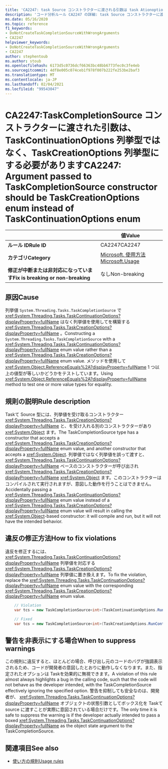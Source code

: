 ```yaml
---
title: 'CA2247: task Source コンストラクターに渡される引数は task Ationoptions 列挙型ではなく、Task Options 列挙型 (コード分析) である必要があります'
description: 'コード分析ルール CA2247 の詳細: task Source コンストラクターに渡される引数は task Ationoptions 列挙ではなく Task Options 列挙型である必要があります'
ms.date: 05/16/2020
ms.topic: reference
f1_keywords:
- DoNotCreateTaskCompletionSourceWithWrongArguments
- CA2247
helpviewer_keywords:
- DoNotCreateTaskCompletionSourceWithWrongArguments
- CA2247
author: stephentoub
ms.author: stoub
ms.openlocfilehash: 6173d5c0736dcf66363bc48bb6773fec0c3fe4eb
ms.sourcegitcommit: 4df8e005c074ceb1f978f007b222fe253be2baf3
ms.translationtype: MT
ms.contentlocale: ja-JP
ms.lasthandoff: 02/04/2021
ms.locfileid: "99543047"
---
```

# <a name="ca2247-argument-passed-to-taskcompletionsource-constructor-should-be-taskcreationoptions-enum-instead-of-taskcontinuationoptions-enum"></a><span data-ttu-id="9e610-103">CA2247:TaskCompletionSource コンストラクターに渡された引数は、TaskContinuationOptions 列挙型ではなく、TaskCreationOptions 列挙型にする必要があります</span><span class="sxs-lookup"><span data-stu-id="9e610-103">CA2247: Argument passed to TaskCompletionSource constructor should be TaskCreationOptions enum instead of TaskContinuationOptions enum</span></span>

| | <span data-ttu-id="9e610-104">値</span><span class="sxs-lookup"><span data-stu-id="9e610-104">Value</span></span> |
|-|-|
| <span data-ttu-id="9e610-105">**ルール ID**</span><span class="sxs-lookup"><span data-stu-id="9e610-105">**Rule ID**</span></span> |<span data-ttu-id="9e610-106">CA2247</span><span class="sxs-lookup"><span data-stu-id="9e610-106">CA2247</span></span>|
| <span data-ttu-id="9e610-107">**カテゴリ**</span><span class="sxs-lookup"><span data-stu-id="9e610-107">**Category**</span></span> |[<span data-ttu-id="9e610-108">Microsoft. 使用方法</span><span class="sxs-lookup"><span data-stu-id="9e610-108">Microsoft.Usage</span></span>](usage-warnings.md)|
| <span data-ttu-id="9e610-109">**修正が中断または非対応になっています**</span><span class="sxs-lookup"><span data-stu-id="9e610-109">**Fix is breaking or non-breaking**</span></span> |<span data-ttu-id="9e610-110">なし</span><span class="sxs-lookup"><span data-stu-id="9e610-110">Non-breaking</span></span>|

## <a name="cause"></a><span data-ttu-id="9e610-111">原因</span><span class="sxs-lookup"><span data-stu-id="9e610-111">Cause</span></span>

<span data-ttu-id="9e610-112">列挙値 `System.Threading.Tasks.TaskCompletionSource` で <xref:System.Threading.Tasks.TaskContinuationOptions?displayProperty=fullName> はなく列挙値を使用してを構築する <xref:System.Threading.Tasks.TaskCreationOptions?displayProperty=fullName> 。</span><span class="sxs-lookup"><span data-stu-id="9e610-112">Constructing a `System.Threading.Tasks.TaskCompletionSource` with a <xref:System.Threading.Tasks.TaskContinuationOptions?displayProperty=fullName> enum value rather than a <xref:System.Threading.Tasks.TaskCreationOptions?displayProperty=fullName> enum value.</span></span>
<span data-ttu-id="9e610-113">メソッドを使用して <xref:System.Object.ReferenceEquals%2A?displayProperty=fullName> 1 つ以上の値型が等しいかどうかをテストしています。</span><span class="sxs-lookup"><span data-stu-id="9e610-113">Using <xref:System.Object.ReferenceEquals%2A?displayProperty=fullName> method to test one or more value types for equality.</span></span>

## <a name="rule-description"></a><span data-ttu-id="9e610-114">規則の説明</span><span class="sxs-lookup"><span data-stu-id="9e610-114">Rule description</span></span>

<span data-ttu-id="9e610-115">Taskて Source 型には、列挙値を受け取るコンストラクター <xref:System.Threading.Tasks.TaskCreationOptions?displayProperty=fullName> と、を受け入れる別のコンストラクターがあり <xref:System.Object> ます。</span><span class="sxs-lookup"><span data-stu-id="9e610-115">The TaskCompletionSource type has a constructor that accepts a <xref:System.Threading.Tasks.TaskCreationOptions?displayProperty=fullName> enum value, and another constructor that accepts a <xref:System.Object>.</span></span>  <span data-ttu-id="9e610-116">列挙値ではなく列挙値を誤って渡すと、 <xref:System.Threading.Tasks.TaskContinuationOptions?displayProperty=fullName> ベースのコンストラクターが呼び出され <xref:System.Threading.Tasks.TaskCreationOptions?displayProperty=fullName> <xref:System.Object> ます。このコンストラクターはコンパイルされて実行されますが、意図した動作を行うことはできません。</span><span class="sxs-lookup"><span data-stu-id="9e610-116">Accidentally passing a <xref:System.Threading.Tasks.TaskContinuationOptions?displayProperty=fullName> enum value instead of a <xref:System.Threading.Tasks.TaskCreationOptions?displayProperty=fullName> enum value will result in calling the <xref:System.Object>-based constructor: it will compile and run, but it will not have the intended behavior.</span></span>

## <a name="how-to-fix-violations"></a><span data-ttu-id="9e610-117">違反の修正方法</span><span class="sxs-lookup"><span data-stu-id="9e610-117">How to fix violations</span></span>

<span data-ttu-id="9e610-118">違反を修正するには、 <xref:System.Threading.Tasks.TaskContinuationOptions?displayProperty=fullName> 列挙値を対応する <xref:System.Threading.Tasks.TaskCreationOptions?displayProperty=fullName> 列挙値に置き換えます。</span><span class="sxs-lookup"><span data-stu-id="9e610-118">To fix the violation, replace the <xref:System.Threading.Tasks.TaskContinuationOptions?displayProperty=fullName> enum value with the corresponding <xref:System.Threading.Tasks.TaskCreationOptions?displayProperty=fullName> enum value.</span></span>

```csharp
    // Violation
    var tcs = new TaskCompletionSource<int>(TaskContinuationOptions.RunContinuationsAsynchronously);

    // Fixed
    var tcs = new TaskCompletionSource<int>(TaskCreationOptions.RunContinuationsAsynchronously);
```

## <a name="when-to-suppress-warnings"></a><span data-ttu-id="9e610-119">警告を非表示にする場合</span><span class="sxs-lookup"><span data-stu-id="9e610-119">When to suppress warnings</span></span>

<span data-ttu-id="9e610-120">この規則に違反すると、ほとんどの場合、呼び出し元のコードのバグが強調表示されるため、コードが開発者の意図したとおりに動作しなくなります。また、指定されたオプションは Taskを効果的に無視できます。</span><span class="sxs-lookup"><span data-stu-id="9e610-120">A violation of this rule almost always highlights a bug in the calling code, such that the code will not behave as the developer intended, with the TaskCompletionSource effectively ignoring the specified option.</span></span>  <span data-ttu-id="9e610-121">警告を抑制しても安全なのは、開発者が、 <xref:System.Threading.Tasks.TaskContinuationOptions?displayProperty=fullName> オブジェクトの状態引数としてボックス化を Taskて source に渡すことが実際に意図されている場合だけです。</span><span class="sxs-lookup"><span data-stu-id="9e610-121">The only time it is safe to suppress the warning is if the developer actually intended to pass a boxed <xref:System.Threading.Tasks.TaskContinuationOptions?displayProperty=fullName> as the object state argument to the TaskCompletionSource.</span></span>

## <a name="see-also"></a><span data-ttu-id="9e610-122">関連項目</span><span class="sxs-lookup"><span data-stu-id="9e610-122">See also</span></span>

- [<span data-ttu-id="9e610-123">使い方の規則</span><span class="sxs-lookup"><span data-stu-id="9e610-123">Usage rules</span></span>](usage-warnings.md)

